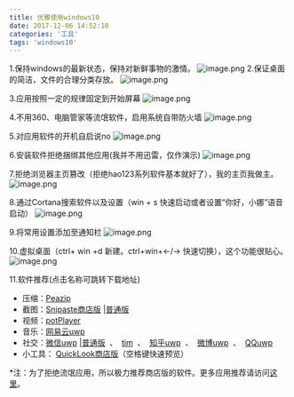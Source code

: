 ```yaml
---
title: 优雅使用windows10
date: 2017-12-06 14:52:10
categories: '工具'
tags: 'windows10'
---
```

1.保持windows的最新状态，保持对新鲜事物的激情。
![image.png](http://upload-images.jianshu.io/upload_images/6191737-934e8ff65e69623e.png?imageMogr2/auto-orient/strip%7CimageView2/2/w/1240)
2.保证桌面的简洁，文件的合理分类存放。
![image.png](http://upload-images.jianshu.io/upload_images/6191737-72a621689f12f35d.png?imageMogr2/auto-orient/strip%7CimageView2/2/w/1240)

3.应用按照一定的规律固定到开始屏幕
![image.png](http://upload-images.jianshu.io/upload_images/6191737-94e7f79d80dcb815.png?imageMogr2/auto-orient/strip%7CimageView2/2/w/1240)

4.不用360、电脑管家等流氓软件，启用系统自带防火墙
![image.png](http://upload-images.jianshu.io/upload_images/6191737-1b5d5a2b69da8031.png?imageMogr2/auto-orient/strip%7CimageView2/2/w/1240)

5.对应用软件的开机自启说no
![image.png](http://upload-images.jianshu.io/upload_images/6191737-823462554437a8cb.png?imageMogr2/auto-orient/strip%7CimageView2/2/w/1240)

6.安装软件拒绝捆绑其他应用(我并不用迅雷，仅作演示)
![image.png](http://upload-images.jianshu.io/upload_images/6191737-f28931dc71b7912e.png?imageMogr2/auto-orient/strip%7CimageView2/2/w/1240)

7.拒绝浏览器主页篡改（拒绝hao123系列软件基本就好了），我的主页我做主。
![image.png](http://upload-images.jianshu.io/upload_images/6191737-6ca459f0c88206ea.png?imageMogr2/auto-orient/strip%7CimageView2/2/w/1240)

8.通过Cortana搜索软件以及设置（win + s 快速启动或者设置“你好，小娜”语音启动）
![image.png](http://upload-images.jianshu.io/upload_images/6191737-2b671c30a67683b4.png?imageMogr2/auto-orient/strip%7CimageView2/2/w/1240)

9.将常用设置添加至通知栏
![image.png](http://upload-images.jianshu.io/upload_images/6191737-6d43449d804f1745.png?imageMogr2/auto-orient/strip%7CimageView2/2/w/1240)

10.虚拟桌面（ctrl+ win +d 新建。ctrl+win+←/→ 快速切换），这个功能很贴心。
![image.png](http://upload-images.jianshu.io/upload_images/6191737-a684aa891d9ef58d.png?imageMogr2/auto-orient/strip%7CimageView2/2/w/1240)

11.软件推荐(点击名称可跳转下载地址)

* 压缩：[Peazip](http://www.peazip.org/)
* 截图：[Snipaste商店版]('javascript:alert("请打开微软商店下载");')&nbsp;|[普通版](https://zh.snipaste.com/)
* 视频：[potPlayer](http://potplayer.daum.net/?lang=zh_CN)
* 音乐：[网易云uwp]('javascript:alert("请打开微软商店下载");')
* 社交：[微信uwp]('javascript:alert("请打开微软商店下载");')&nbsp;|[普通版]('javascript:alert("微软商店也有提供下载！！！");')&nbsp;&nbsp;、&nbsp;&nbsp;[tim](https://office.qq.com/)&nbsp;&nbsp;、&nbsp;&nbsp;[知乎uwp]('javascript:alert("请打开微软商店下载");')&nbsp;&nbsp;、&nbsp;&nbsp;[微博uwp]('javascript:alert("请打开微软商店下载");')&nbsp;&nbsp;、&nbsp;&nbsp;[QQuwp]('javascript:alert("请打开微软商店下载");')
* 小工具： [QuickLook商店版]('javascript:alert("请打开微软商店下载");')（空格键快速预览）

*注：为了拒绝流氓应用，所以极力推荐商店版的软件。更多应用推荐请访问[这里](https://emlvirus.gitbooks.io/windows-apps-that-amaze-us/content/)。




